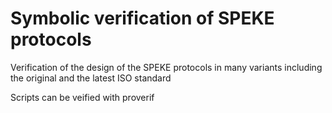 # Symbolic verification of SPEKE protocols
Verification of the design of the SPEKE protocols in many variants including the original and the latest ISO standard

Scripts can be veified with proverif